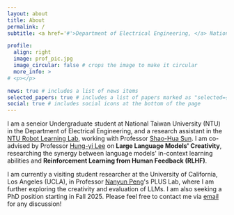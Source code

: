 ```yaml
---
layout: about
title: About
permalink: /
subtitle: <a href='#'>Department of Electrical Engineering, </a> National Taiwan University

profile:
  align: right
  image: prof_pic.jpg
  image_circular: false # crops the image to make it circular
  more_info: >
# <p></p>

news: true # includes a list of news items
selected_papers: true # includes a list of papers marked as "selected={true}"
social: true # includes social icons at the bottom of the page
---
```


I am a seneior Undergraduate student at National Taiwan University (NTU) in the Department of Electrical Engineering, and a research assistant in the [NTU Robot Learning Lab](https://nturll.xyz/about), working with Professor [Shao-Hua Sun](https://shaohua0116.github.io/). I am co-advised by Professor [Hung-yi Lee](https://speech.ee.ntu.edu.tw/~hylee/index.php) on **Large Language Models' Creativity**, researching the synergy between language models' in-context learning abilities and **Reinforcement Learning from Human Feedback (RLHF)**. 

I am currently a visiting student researcher at the University of California, Los Angeles (UCLA), in Professor [Nanyun Peng](https://violetpeng.github.io/)'s PLUS Lab, where I am further exploring the creativity and evaluation of LLMs. I am also seeking a PhD position starting in Fall 2025. Please feel free to contact me via [email](b08901207@g.ntu.edu.tw) for any discussion!
